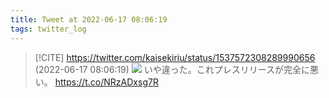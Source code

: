 ```yaml
---
title: Tweet at 2022-06-17 08:06:19
tags: twitter_log
---
```


> [!CITE] https://twitter.com/kaisekiriu/status/1537572308289990656 (2022-06-17 08:06:19)
> ![](https://twitter.com/kaisekiriu/status/1537572308289990656)
> いや違った。これプレスリリースが完全に悪い。
> https://t.co/NRzADxsg7R
